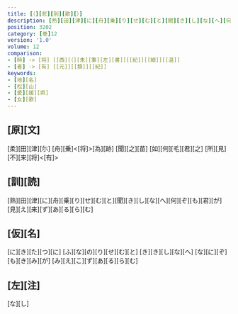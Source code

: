 ```yaml
---
title: [（][悲][別][歌][）]
description: [熟][田][津][に][舟][乗][り][せ][む][と][聞][き][し][な][へ][何][ぞ][も][君][が][見][え][来][ず][あ][る][ら][む]
position: 3202
category: [巻]12
version: '1.0'
volume: 12
comparison:
- [時] -> [将] [[西][（][朱][筆][左][書]][[紀]][[細]][[温]]
- [者] -> [有] [[元]][[類]][[紀]]
keywords:
- [地][名]
- [松][山]
- [愛][媛][県]
- [女][歌]
---
```


## [原][文]

[柔][田][津][尓] [舟][乗]<[将]>[為][跡] [聞][之][苗] [如][何][毛][君][之] [所][見][不][来][将]<[有]>

## [訓][読]

[熟][田][津][に][舟][乗][り][せ][む][と][聞][き][し][な][へ][何][ぞ][も][君][が][見][え][来][ず][あ][る][ら][む]

## [仮][名]

[に][き][た][つ][に] [ふ][な][の][り][せ][む][と] [き][き][し][な][へ] [な][に][ぞ][も][き][み][が] [み][え][こ][ず][あ][る][ら][む]

## [左][注]

[な][し]

